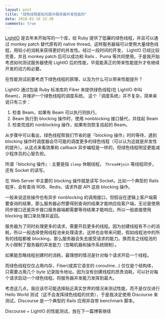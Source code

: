 ```yaml
---
layout: post
title: "绿色线程是如何提升服务器并发性能的"
data: 2018-02-16 22:30
comments: true
---
```

[LightIO](https://github.com/socketry/lightio) 是去年末开始写的一个库，给 Ruby 提供了低廉的绿色线程，并且可以通过 monkey patch 替代原有的 native thread。这样服务器端可以使用大量绿色线程，用较小的消耗来获得更好的并发性。经过一段时间的开发， LightIO 已经比较完善，并且 monkey patch 后可以成功和 Rails 、Puma 等共同使用。于是我开始考虑如何测试服务器使用 LightIO 后的性能，毕竟能真正的带来性能提升才有继续开发的动力和必要。

在性能测试前要考虑下绿色线程的原理，以及为什么可以带来性能提升？

LightIO 通过包装 Ruby 标准库的 Fiber 来提供绿色线程(在 LightIO 中叫 Beam)，并维护一个绿色线程的调度系统。
这个『调度系统』并不复杂，简单来说只有三步：
1. 检查 Beam，如果有 Beam 可以执行则执行。
2. Beam 执行到 blocking 操作时，使用 nonblocking 接口替代，并挂起 Beam
3. 检查完成的 nonblocking 操作，如果有则恢复挂起的 Beam。

从步骤中可以看出，绿色线程帮我们节省的是『blocking 操作』时的等待，遇到 blocking 操作时调度器会尽可能的调度更多的绿色线程（可以认为这就是并发性的提升）。从这点来看效果和 callback 异步编程是一样的，但绿色线程明显更能减少程序员的心智负担。

所谓『blocking 操作』: 主要是指 `sleep` 休眠线程， `Thread#join` 等线程同步，还有 Socket 的读写。

在 Web Server 中主要的 blocking 操作就是读写 Socket。比如一个典型的 Rails 程序，会有查询 RDB、Redis、请求外部 API 这些 blocking 操作。

一般来说这些操作也有异步 nonblocking 的调用接口，但假设在逻辑上客户端需要查询的结果，那么服务器必然要得到查询的结果才能响应给客户端，无论是使用同步接口还是异步接口服务器端都需要等待结果才能响应。所以一般直接使用 blocking 接口来处理并返回。

服务器为了同时处理更多的请求，需要开启更多的线程。因为创建线程有不小的消耗，所以一般选择使用线程池来处理请求，这样也会带来问题，假如线程池中的所有的线程都被 blocking，那么服务器会失去接受请求的能力。换而言之线程池的大小限制了服务器的并发能力（忽略机器和操作系统限制）。

如果能忽略线程创建时的消耗，最理想的情况是针对每个请求开启一个线程。

而绿色线程仅仅占用内存，Fiber(或其它语言的 coroutine...) 仅仅是个结构体，只需要占用几个 byte 记录指令地址。因为没有创建线程的昂贵消耗，可以针对每个请求启动一个绿色线程。将服务器并发能力发挥到最大。

考虑这几点，我应该尽可能选择贴近真实世界的情况来测试性能，而不是仅仅进行 Hello World 测试（这不会发挥绿色线程的优势），于是我决定使用 Discourse 来测试，Discourse 是一个典型的 Rails 应用并自带 benchmark 脚本。

Discourse + LightIO 的性能测试，放在下一篇博客继续
